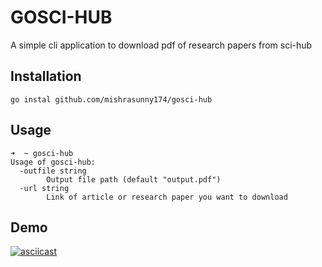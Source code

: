 # GOSCI-HUB
A simple cli application to download pdf of research papers from sci-hub

## Installation

```
go instal github.com/mishrasunny174/gosci-hub
```

## Usage

```
➜  ~ gosci-hub
Usage of gosci-hub:
  -outfile string
    	Output file path (default "output.pdf")
  -url string
    	Link of article or research paper you want to download
```

## Demo

[![asciicast](https://asciinema.org/a/aWPqdLtXXswirVZ8zidvNgbJm.svg)](https://asciinema.org/a/aWPqdLtXXswirVZ8zidvNgbJm)